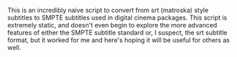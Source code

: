 This is an incredibly naive script to convert from srt (matroska) style subtitles to SMPTE subtitles used in digital cinema packages. This script is extremely static, and doesn't even begin to explore the more advanced features of either the SMPTE subtitle standard or, I suspect, the srt subtitle format, but it worked for me and here's hoping it will be useful for others as well.
